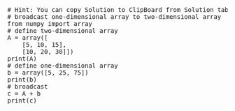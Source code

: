 <pre class="file" data-target="clipboard">
# Hint: You can copy Solution to ClipBoard from Solution tab
# broadcast one-dimensional array to two-dimensional array
from numpy import array
# define two-dimensional array
A = array([
	[5, 10, 15],
	[10, 20, 30]])
print(A)
# define one-dimensional array
b = array([5, 25, 75])
print(b)
# broadcast
c = A + b
print(c)
</pre>

